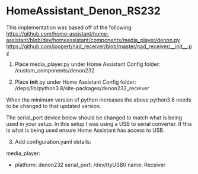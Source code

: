 # HomeAssistant_Denon_RS232

This implementation was based off of the following:
https://github.com/home-assistant/home-assistant/blob/dev/homeassistant/components/media_player/denon.py
https://github.com/joopert/nad_receiver/blob/master/nad_receiver/__init__.py 

1) Place media_player.py under Home Assistant Config folder:
/custom_components/denon232

2) Place __init__.py under Home Assistant Config folder:
/deps/lib/python3.8/site-packages/denon232_receiver

When the minimum version of python increases the above python3.8 needs to be changed to that updated version.

The serial_port device below should be changed to match what is being used in your setup.  In this setup I was using a USB to serial converter.  If this is what is being used ensure Home Assistant has access to USB.

3) Add configuration.yaml details:

media_player:
  - platform: denon232
    serial_port: /dev/ttyUSB0
    name: Receiver
